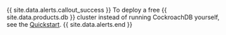 {{ site.data.alerts.callout_success }}
To deploy a free {{  site.data.products.db  }} cluster instead of running CockroachDB yourself, see the <a href="../cockroachcloud/quickstart.html">Quickstart</a>.
{{ site.data.alerts.end }}
